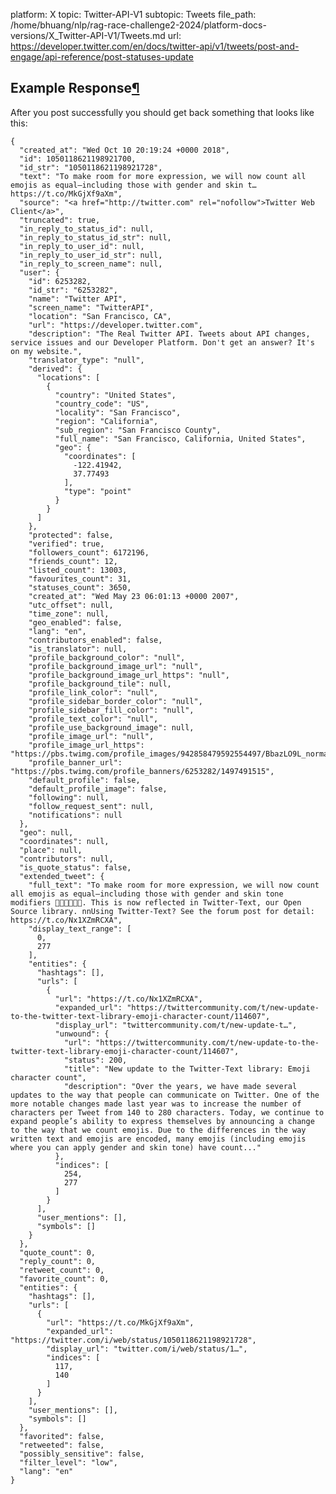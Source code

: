 platform: X
topic: Twitter-API-V1
subtopic: Tweets
file_path: /home/bhuang/nlp/rag-race-challenge2-2024/platform-docs-versions/X_Twitter-API-V1/Tweets.md
url: https://developer.twitter.com/en/docs/twitter-api/v1/tweets/post-and-engage/api-reference/post-statuses-update


## Example Response[¶](#example-response "Permalink to this headline")

After you post successfully you should get back something that looks like this:

    {
      "created_at": "Wed Oct 10 20:19:24 +0000 2018",
      "id": 1050118621198921700,
      "id_str": "1050118621198921728",
      "text": "To make room for more expression, we will now count all emojis as equal—including those with gender‍‍‍ ‍‍and skin t… https://t.co/MkGjXf9aXm",
      "source": "<a href="http://twitter.com" rel="nofollow">Twitter Web Client</a>",
      "truncated": true,
      "in_reply_to_status_id": null,
      "in_reply_to_status_id_str": null,
      "in_reply_to_user_id": null,
      "in_reply_to_user_id_str": null,
      "in_reply_to_screen_name": null,
      "user": {
        "id": 6253282,
        "id_str": "6253282",
        "name": "Twitter API",
        "screen_name": "TwitterAPI",
        "location": "San Francisco, CA",
        "url": "https://developer.twitter.com",
        "description": "The Real Twitter API. Tweets about API changes, service issues and our Developer Platform. Don't get an answer? It's on my website.",
        "translator_type": "null",
        "derived": {
          "locations": [
            {
              "country": "United States",
              "country_code": "US",
              "locality": "San Francisco",
              "region": "California",
              "sub_region": "San Francisco County",
              "full_name": "San Francisco, California, United States",
              "geo": {
                "coordinates": [
                  -122.41942,
                  37.77493
                ],
                "type": "point"
              }
            }
          ]
        },
        "protected": false,
        "verified": true,
        "followers_count": 6172196,
        "friends_count": 12,
        "listed_count": 13003,
        "favourites_count": 31,
        "statuses_count": 3650,
        "created_at": "Wed May 23 06:01:13 +0000 2007",
        "utc_offset": null,
        "time_zone": null,
        "geo_enabled": false,
        "lang": "en",
        "contributors_enabled": false,
        "is_translator": null,
        "profile_background_color": "null",
        "profile_background_image_url": "null",
        "profile_background_image_url_https": "null",
        "profile_background_tile": null,
        "profile_link_color": "null",
        "profile_sidebar_border_color": "null",
        "profile_sidebar_fill_color": "null",
        "profile_text_color": "null",
        "profile_use_background_image": null,
        "profile_image_url": "null",
        "profile_image_url_https": "https://pbs.twimg.com/profile_images/942858479592554497/BbazLO9L_normal.jpg",
        "profile_banner_url": "https://pbs.twimg.com/profile_banners/6253282/1497491515",
        "default_profile": false,
        "default_profile_image": false,
        "following": null,
        "follow_request_sent": null,
        "notifications": null
      },
      "geo": null,
      "coordinates": null,
      "place": null,
      "contributors": null,
      "is_quote_status": false,
      "extended_tweet": {
        "full_text": "To make room for more expression, we will now count all emojis as equal—including those with gender‍‍‍ ‍‍and skin tone modifiers 👍🏻👍🏽👍🏿. This is now reflected in Twitter-Text, our Open Source library. nnUsing Twitter-Text? See the forum post for detail: https://t.co/Nx1XZmRCXA",
        "display_text_range": [
          0,
          277
        ],
        "entities": {
          "hashtags": [],
          "urls": [
            {
              "url": "https://t.co/Nx1XZmRCXA",
              "expanded_url": "https://twittercommunity.com/t/new-update-to-the-twitter-text-library-emoji-character-count/114607",
              "display_url": "twittercommunity.com/t/new-update-t…",
              "unwound": {
                "url": "https://twittercommunity.com/t/new-update-to-the-twitter-text-library-emoji-character-count/114607",
                "status": 200,
                "title": "New update to the Twitter-Text library: Emoji character count",
                "description": "Over the years, we have made several updates to the way that people can communicate on Twitter. One of the more notable changes made last year was to increase the number of characters per Tweet from 140 to 280 characters. Today, we continue to expand people’s ability to express themselves by announcing a change to the way that we count emojis. Due to the differences in the way written text and emojis are encoded, many emojis (including emojis where you can apply gender and skin tone) have count..."
              },
              "indices": [
                254,
                277
              ]
            }
          ],
          "user_mentions": [],
          "symbols": []
        }
      },
      "quote_count": 0,
      "reply_count": 0,
      "retweet_count": 0,
      "favorite_count": 0,
      "entities": {
        "hashtags": [],
        "urls": [
          {
            "url": "https://t.co/MkGjXf9aXm",
            "expanded_url": "https://twitter.com/i/web/status/1050118621198921728",
            "display_url": "twitter.com/i/web/status/1…",
            "indices": [
              117,
              140
            ]
          }
        ],
        "user_mentions": [],
        "symbols": []
      },
      "favorited": false,
      "retweeted": false,
      "possibly_sensitive": false,
      "filter_level": "low",
      "lang": "en"
    }